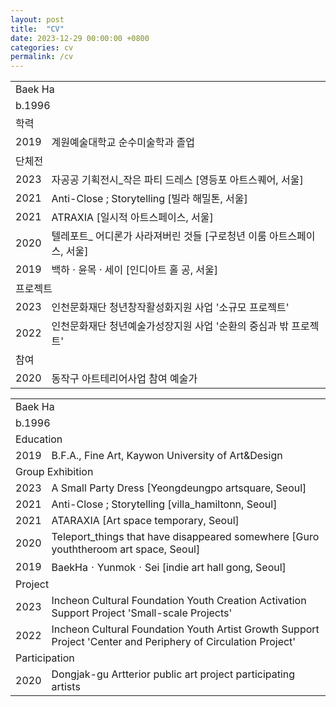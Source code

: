 ```yaml
---
layout: post
title:  "CV"
date: 2023-12-29 00:00:00 +0800
categories: cv
permalink: /cv
---
```


<div class="cv">
  <table>
    <tbody>
      <tr>
        <td colspan="2">Baek Ha</td>
      </tr>
      <tr>
        <td colspan="2">b.1996</td>
      </tr>
      <tr>
        <td class="title" colspan="2">학력</td>
      </tr>
      <tr>
        <td>2019</td>
        <td>계원예술대학교 순수미술학과 졸업</td>
      </tr>
      <tr>
        <td class="title" colspan="2">단체전</td>
      </tr>
      <tr>
        <td>2023</td>
        <td>자공공 기획전시_작은 파티 드레스 [영등포 아트스퀘어, 서울]</td>
      </tr>
      <tr>
        <td>2021</td>
        <td>Anti-Close ; Storytelling [빌라 해밀톤, 서울]</td>
      </tr>
      <tr>
        <td>2021</td>
        <td>ATRAXIA [일시적 아트스페이스, 서울]</td>
      </tr>
      <tr>
        <td>2020</td>
        <td>텔레포트_ 어디론가 사라져버린 것들 [구로청년 이룸 아트스페이스, 서울]</td>
      </tr>
      <tr>
        <td>2019</td>
        <td>백하 · 윤목 · 세이 [인디아트 홀 공, 서울]</td>
      </tr>
      <tr>
        <td class="title" colspan="2">프로젝트</td>
      </tr>
      <tr>
        <td>2023</td>
        <td>인천문화재단 청년창작활성화지원 사업 '소규모 프로젝트'</td>
      </tr>
      <tr>
        <td>2022</td>
        <td>인천문화재단 청년예술가성장지원 사업 '순환의 중심과 밖 프로젝트'</td>
      </tr>
      <tr>
        <td class="title" colspan="2">참여</td>
      </tr>
      <tr>
        <td>2020</td>
        <td>동작구 아트테리어사업 참여 예술가</td>
      </tr>
    </tbody>
  </table>
  <table>
    <tbody>
      <tr>
        <td colspan="2">Baek Ha</td>
      </tr>
      <tr>
        <td colspan="2">b.1996</td>
      </tr>
      <tr>
        <td class="title" colspan="2">Education</td>
      </tr>
      <tr>
        <td>2019</td>
        <td>B.F.A., Fine Art, Kaywon University of Art&Design</td>
      </tr>
      <tr>
        <td class="title" colspan="2">Group Exhibition</td>
      </tr>
      <tr>
        <td>2023</td>
        <td>A Small Party Dress [Yeongdeungpo artsquare, Seoul]</td>
      </tr>
      <tr>
        <td>2021</td>
        <td>Anti-Close ; Storytelling [villa_hamiltonn, Seoul]</td>
      </tr>
      <tr>
        <td>2021</td>
        <td>ATARAXIA [Art space temporary, Seoul]</td>
      </tr>
      <tr>
        <td>2020</td>
        <td>Teleport_things that have disappeared somewhere [Guro youththeroom art space, Seoul]</td>
      </tr>
      <tr>
        <td>2019</td>
        <td>BaekHaㆍYunmokㆍSei [indie art hall gong, Seoul]</td>
      </tr>
      <tr>
        <td class="title" colspan="2">Project</td>
      </tr>
      <tr>
        <td>2023</td>
        <td>Incheon Cultural Foundation Youth Creation Activation Support Project 'Small-scale Projects'</td>
      </tr>
      <tr>
        <td>2022</td>
        <td>Incheon Cultural Foundation Youth Artist Growth Support Project 'Center and Periphery of Circulation Project'</td>
      </tr>
      <tr>
        <td class="title" colspan="2">Participation</td>
      </tr>
      <tr>
        <td>2020</td>
        <td>Dongjak-gu Artterior public art project participating artists</td>
      </tr>
    </tbody>
  </table>
</div>